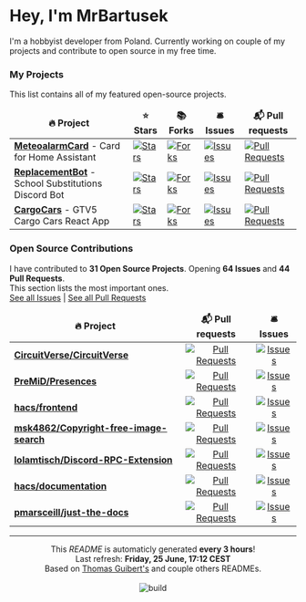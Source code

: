 <h1>Hey, I'm MrBartusek</h1>

<p>I'm a hobbyist developer from Poland. Currently working on couple of my projects and contribute to open source in my free time.</p>

<h3>My Projects</h3>
<p>This list contains all of my featured open-source projects.</p>
<table>
	<thead align="center">
		<tr border: none;>
		<td><b>🔥 Project</b></td>
		<td><b>⭐ Stars</b></td>
		<td><b>📚 Forks</b></td>
		<td><b>🛎 Issues</b></td>
		<td><b>📬 Pull requests</b></td>
	</tr>
	</thead>
	<tbody>
	  <tr>
			<td><a href="https://github.com/MrBartusek&#x2F;MeteoalarmCard"><b>MeteoalarmCard</b></a> - Card for Home Assistant</td>
			<td>
				<a href="https://github.com/MrBartusek&#x2F;MeteoalarmCard/stargazers">
					<img alt="Stars" src="https://img.shields.io/github/stars/MrBartusek&#x2F;MeteoalarmCard?style=flat-square&labelColor=343b41"/>
				</a>
			</td>
			<td>
				<a href="https://github.com/MrBartusek&#x2F;MeteoalarmCard/network/members">
					<img alt="Forks" src="https://img.shields.io/github/forks/MrBartusek&#x2F;MeteoalarmCard?style=flat-square&labelColor=343b41"/>
				</a>
			</td>
			<td>
				<a href="https://github.com/MrBartusek&#x2F;MeteoalarmCard/issues?q=is:issue+sort:updated-desc+is:open">
					<img alt="Issues" src="https://img.shields.io/github/issues/MrBartusek&#x2F;MeteoalarmCard?style=flat-square&labelColor=343b41"/>
				</a>
			</td>
			<td>
				<a href="https://github.com/MrBartusek&#x2F;MeteoalarmCard/pulls?q=is:pr+is:open+sort:updated-desc">
					<img alt="Pull Requests" src="https://img.shields.io/github/issues-pr/MrBartusek&#x2F;MeteoalarmCard?style=flat-square&labelColor=343b41"/>
				</a>
			</td>
		</tr>
	  <tr>
			<td><a href="https://github.com/ReplacementBot&#x2F;ReplacementBot"><b>ReplacementBot</b></a> - School Substitutions Discord Bot</td>
			<td>
				<a href="https://github.com/ReplacementBot&#x2F;ReplacementBot/stargazers">
					<img alt="Stars" src="https://img.shields.io/github/stars/ReplacementBot&#x2F;ReplacementBot?style=flat-square&labelColor=343b41"/>
				</a>
			</td>
			<td>
				<a href="https://github.com/ReplacementBot&#x2F;ReplacementBot/network/members">
					<img alt="Forks" src="https://img.shields.io/github/forks/ReplacementBot&#x2F;ReplacementBot?style=flat-square&labelColor=343b41"/>
				</a>
			</td>
			<td>
				<a href="https://github.com/ReplacementBot&#x2F;ReplacementBot/issues?q=is:issue+sort:updated-desc+is:open">
					<img alt="Issues" src="https://img.shields.io/github/issues/ReplacementBot&#x2F;ReplacementBot?style=flat-square&labelColor=343b41"/>
				</a>
			</td>
			<td>
				<a href="https://github.com/ReplacementBot&#x2F;ReplacementBot/pulls?q=is:pr+is:open+sort:updated-desc">
					<img alt="Pull Requests" src="https://img.shields.io/github/issues-pr/ReplacementBot&#x2F;ReplacementBot?style=flat-square&labelColor=343b41"/>
				</a>
			</td>
		</tr>
	  <tr>
			<td><a href="https://github.com/MrBartusek&#x2F;CargoCars"><b>CargoCars</b></a> - GTV5 Cargo Cars React App</td>
			<td>
				<a href="https://github.com/MrBartusek&#x2F;CargoCars/stargazers">
					<img alt="Stars" src="https://img.shields.io/github/stars/MrBartusek&#x2F;CargoCars?style=flat-square&labelColor=343b41"/>
				</a>
			</td>
			<td>
				<a href="https://github.com/MrBartusek&#x2F;CargoCars/network/members">
					<img alt="Forks" src="https://img.shields.io/github/forks/MrBartusek&#x2F;CargoCars?style=flat-square&labelColor=343b41"/>
				</a>
			</td>
			<td>
				<a href="https://github.com/MrBartusek&#x2F;CargoCars/issues?q=is:issue+sort:updated-desc+is:open">
					<img alt="Issues" src="https://img.shields.io/github/issues/MrBartusek&#x2F;CargoCars?style=flat-square&labelColor=343b41"/>
				</a>
			</td>
			<td>
				<a href="https://github.com/MrBartusek&#x2F;CargoCars/pulls?q=is:pr+is:open+sort:updated-desc">
					<img alt="Pull Requests" src="https://img.shields.io/github/issues-pr/MrBartusek&#x2F;CargoCars?style=flat-square&labelColor=343b41"/>
				</a>
			</td>
		</tr>
	</tbody>
</table>

<h3>Open Source Contributions</h3>
<p>
	I have contributed to <b>31 Open Source Projects</b>. 
	Opening <b>64 Issues</b> and <b>44 Pull Requests</b>.<br>
	This section lists the most important ones.<br>
	<a href="https://github.com/issues?q=is%3Aissue+author%3AMrBartusek">See all Issues</a> | <a href="https://github.com/pulls?q=is%3Apr+author%3AMrBartusek">See all Pull Requests</a>
<table>
	<thead align="center">
		<tr border: none;>
		<td><b>🔥 Project</b></td>
		<td><b>📬 Pull requests</b></td>
		<td><b>🛎 Issues</b></td>
	</tr>
	</thead>
	<tbody>
	  <tr>
			<td><a href="https://github.com/CircuitVerse&#x2F;CircuitVerse"><b>CircuitVerse&#x2F;CircuitVerse</b></a></td>
			<td align="center">
				<a href="https://github.com/CircuitVerse&#x2F;CircuitVerse/pulls?q=is:pr+sort:updated-desc+author:MrBartusek">
					<img alt="Pull Requests" src="https://img.shields.io/badge/pull%20requests-15-blueviolet?style=flat-square&labelColor=343b41"/>
				</a>
			</td>
			<td align="center">
				<a href="https://github.com/CircuitVerse&#x2F;CircuitVerse/issues?q=is:issue+sort:updated-desc+author:MrBartusek">
					<img alt="Issues" src="https://img.shields.io/badge/issues-32-blue?style=flat-square&labelColor=343b41"/>
				</a>
			</td>
		</tr>
	  <tr>
			<td><a href="https://github.com/PreMiD&#x2F;Presences"><b>PreMiD&#x2F;Presences</b></a></td>
			<td align="center">
				<a href="https://github.com/PreMiD&#x2F;Presences/pulls?q=is:pr+sort:updated-desc+author:MrBartusek">
					<img alt="Pull Requests" src="https://img.shields.io/badge/pull%20requests-10-blueviolet?style=flat-square&labelColor=343b41"/>
				</a>
			</td>
			<td align="center">
				<a href="https://github.com/PreMiD&#x2F;Presences/issues?q=is:issue+sort:updated-desc+author:MrBartusek">
					<img alt="Issues" src="https://img.shields.io/badge/issues-1-blue?style=flat-square&labelColor=343b41"/>
				</a>
			</td>
		</tr>
	  <tr>
			<td><a href="https://github.com/hacs&#x2F;frontend"><b>hacs&#x2F;frontend</b></a></td>
			<td align="center">
				<a href="https://github.com/hacs&#x2F;frontend/pulls?q=is:pr+sort:updated-desc+author:MrBartusek">
					<img alt="Pull Requests" src="https://img.shields.io/badge/pull%20requests-7-blueviolet?style=flat-square&labelColor=343b41"/>
				</a>
			</td>
			<td align="center">
				<a href="https://github.com/hacs&#x2F;frontend/issues?q=is:issue+sort:updated-desc+author:MrBartusek">
					<img alt="Issues" src="https://img.shields.io/badge/issues-0-blue?style=flat-square&labelColor=343b41"/>
				</a>
			</td>
		</tr>
	  <tr>
			<td><a href="https://github.com/msk4862&#x2F;Copyright-free-image-search"><b>msk4862&#x2F;Copyright-free-image-search</b></a></td>
			<td align="center">
				<a href="https://github.com/msk4862&#x2F;Copyright-free-image-search/pulls?q=is:pr+sort:updated-desc+author:MrBartusek">
					<img alt="Pull Requests" src="https://img.shields.io/badge/pull%20requests-3-blueviolet?style=flat-square&labelColor=343b41"/>
				</a>
			</td>
			<td align="center">
				<a href="https://github.com/msk4862&#x2F;Copyright-free-image-search/issues?q=is:issue+sort:updated-desc+author:MrBartusek">
					<img alt="Issues" src="https://img.shields.io/badge/issues-0-blue?style=flat-square&labelColor=343b41"/>
				</a>
			</td>
		</tr>
	  <tr>
			<td><a href="https://github.com/lolamtisch&#x2F;Discord-RPC-Extension"><b>lolamtisch&#x2F;Discord-RPC-Extension</b></a></td>
			<td align="center">
				<a href="https://github.com/lolamtisch&#x2F;Discord-RPC-Extension/pulls?q=is:pr+sort:updated-desc+author:MrBartusek">
					<img alt="Pull Requests" src="https://img.shields.io/badge/pull%20requests-2-blueviolet?style=flat-square&labelColor=343b41"/>
				</a>
			</td>
			<td align="center">
				<a href="https://github.com/lolamtisch&#x2F;Discord-RPC-Extension/issues?q=is:issue+sort:updated-desc+author:MrBartusek">
					<img alt="Issues" src="https://img.shields.io/badge/issues-1-blue?style=flat-square&labelColor=343b41"/>
				</a>
			</td>
		</tr>
	  <tr>
			<td><a href="https://github.com/hacs&#x2F;documentation"><b>hacs&#x2F;documentation</b></a></td>
			<td align="center">
				<a href="https://github.com/hacs&#x2F;documentation/pulls?q=is:pr+sort:updated-desc+author:MrBartusek">
					<img alt="Pull Requests" src="https://img.shields.io/badge/pull%20requests-2-blueviolet?style=flat-square&labelColor=343b41"/>
				</a>
			</td>
			<td align="center">
				<a href="https://github.com/hacs&#x2F;documentation/issues?q=is:issue+sort:updated-desc+author:MrBartusek">
					<img alt="Issues" src="https://img.shields.io/badge/issues-0-blue?style=flat-square&labelColor=343b41"/>
				</a>
			</td>
		</tr>
	  <tr>
			<td><a href="https://github.com/pmarsceill&#x2F;just-the-docs"><b>pmarsceill&#x2F;just-the-docs</b></a></td>
			<td align="center">
				<a href="https://github.com/pmarsceill&#x2F;just-the-docs/pulls?q=is:pr+sort:updated-desc+author:MrBartusek">
					<img alt="Pull Requests" src="https://img.shields.io/badge/pull%20requests-1-blueviolet?style=flat-square&labelColor=343b41"/>
				</a>
			</td>
			<td align="center">
				<a href="https://github.com/pmarsceill&#x2F;just-the-docs/issues?q=is:issue+sort:updated-desc+author:MrBartusek">
					<img alt="Issues" src="https://img.shields.io/badge/issues-2-blue?style=flat-square&labelColor=343b41"/>
				</a>
			</td>
		</tr>
	</tbody>
</table>

------------
<p align="center">
	This <i>README</i> is automaticly generated <b>every 3 hours</b>!<br>
	Last refresh: <b>Friday, 25 June, 17:12 CEST</b><br>
	Based on <a href="https://github.com/thmsgbrt/thmsgbrt">Thomas Guibert's</a> and couple others READMEs.<br><br>
	<img alt="build" src="https://github.com/MrBartusek/MrBartusek/workflows/README%20build/badge.svg" />
</p>
